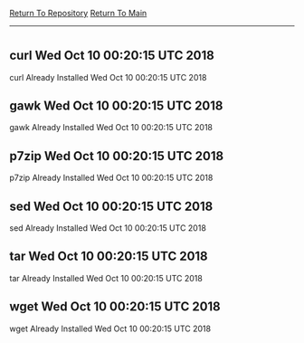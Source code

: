 [Return To Repository](https://github.com/deathbybandaid/piholeparser/)
[Return To Main](https://github.com/deathbybandaid/piholeparser/blob/master/RecentRunLogs/Mainlog.md)
____________________________________
# 
## curl Wed Oct 10 00:20:15 UTC 2018
curl Already Installed Wed Oct 10 00:20:15 UTC 2018
## gawk Wed Oct 10 00:20:15 UTC 2018
gawk Already Installed Wed Oct 10 00:20:15 UTC 2018
## p7zip Wed Oct 10 00:20:15 UTC 2018
p7zip Already Installed Wed Oct 10 00:20:15 UTC 2018
## sed Wed Oct 10 00:20:15 UTC 2018
sed Already Installed Wed Oct 10 00:20:15 UTC 2018
## tar Wed Oct 10 00:20:15 UTC 2018
tar Already Installed Wed Oct 10 00:20:15 UTC 2018
## wget Wed Oct 10 00:20:15 UTC 2018
wget Already Installed Wed Oct 10 00:20:15 UTC 2018
